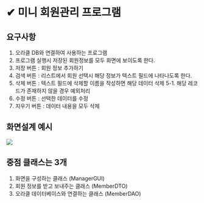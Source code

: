 # ✔ 미니 회원관리 프로그램
## 요구사항
1. 오라클 DB와 연결하여 사용하는 프로그램
2. 프로그램 실행시 저장된 회원정보를 모두 화면에 보이도록 한다.
3. 저장 버튼 : 회원 정보 추가하기
4. 검색 버튼 : 리스트에서 회원 선택시 해당 정보가 텍스트 필드에 나타나도록 한다.
5. 삭제 버튼 : 텍스트 필드에 삭제할 이름을 작성하면 해당 데이터 삭제
5-1. 해당 레코드가 존재하지 않을 경우 예외처리
6. 수정 버튼 : 선택한 데이터를 수정
7. 지우기 버튼 : 데이터 내용을 모두 삭제


## 화면설계 예시
![](https://images.velog.io/images/cyhse7/post/1bdc5aad-8b00-4c7b-b739-d49191cf30d8/image.png)


## 중점 클래스는 3개
1. 화면을 구성하는 클래스 (ManagerGUI)
2. 회원 정보를 받고 보내주는 클래스 (MemberDTO)
3. 오라클 데이터베이스와 연결하는 클래스 (MemberDAO)
